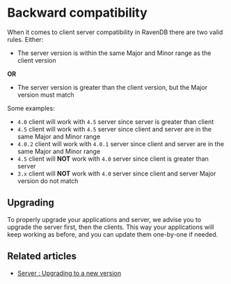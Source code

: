 # Backward compatibility

When it comes to client server compatibility in RavenDB there are two valid rules. Either:

 * The server version is within the same Major and Minor range as the client version

**OR**

 * The server version is greater than the client version, but the Major version must match

Some examples:

 * `4.0` client will work with `4.5` server since server is greater than client
 * `4.5` client will work with `4.5` server since client and server are in the same Major and Minor range
 * `4.0.2` client will work with `4.0.1` server since client and server are in the same Major and Minor range
 * `4.5` client will **NOT** work with `4.0` server since client is greater than server
 * `3.x` client will **NOT** work with `4.0` server since client and server Major version do not match

## Upgrading

To properly upgrade your applications and server, we advise you to upgrade the server first, then the clients. This way your applications will keep working as before, and you can update them one-by-one if needed.

## Related articles

- [Server : Upgrading to a new version](../../server/installation/upgrading-to-new-version)
